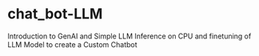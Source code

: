 # chat_bot-LLM
Introduction to GenAI and Simple LLM Inference on CPU and finetuning of LLM Model to create a Custom Chatbot

